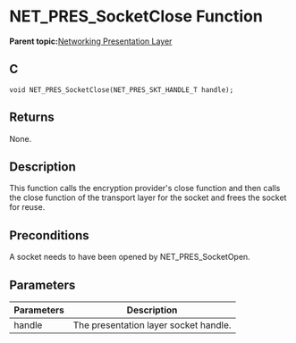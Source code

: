 # NET\_PRES\_SocketClose Function

**Parent topic:**[Networking Presentation Layer](GUID-75470E5B-2289-4F94-AE85-2BB7DF4C4F07.md)

## C

```
void NET_PRES_SocketClose(NET_PRES_SKT_HANDLE_T handle); 
```

## Returns

None.

## Description

This function calls the encryption provider's close function and then calls the close function of the transport layer for the socket and frees the socket for reuse.

## Preconditions

A socket needs to have been opened by NET\_PRES\_SocketOpen.

## Parameters

|Parameters|Description|
|----------|-----------|
|handle|The presentation layer socket handle.|

